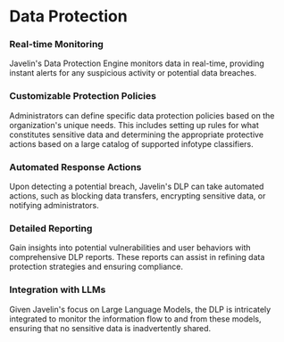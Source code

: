 # Data Protection

### Real-time Monitoring

Javelin's Data Protection Engine monitors data in real-time, providing instant alerts for any suspicious activity or potential data breaches.

### Customizable Protection Policies
Administrators can define specific data protection policies based on the organization's unique needs. This includes setting up rules for what constitutes sensitive data and determining the appropriate protective actions based on a large catalog of supported infotype classifiers. 

### Automated Response Actions
Upon detecting a potential breach, Javelin's DLP can take automated actions, such as blocking data transfers, encrypting sensitive data, or notifying administrators.

### Detailed Reporting
Gain insights into potential vulnerabilities and user behaviors with comprehensive DLP reports. These reports can assist in refining data protection strategies and ensuring compliance.

### Integration with LLMs
Given Javelin's focus on Large Language Models, the DLP is intricately integrated to monitor the information flow to and from these models, ensuring that no sensitive data is inadvertently shared.